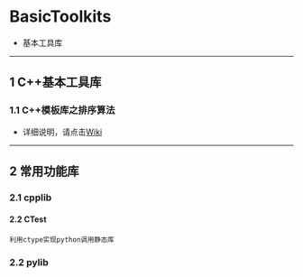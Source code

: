 # BasicToolkits
* 基本工具库

---
## 1 C++基本工具库
### 1.1 C++模板库之排序算法
* 详细说明，请点击[Wiki](https://github.com/Ling-Bao/BasicToolkits/wiki)

---
## 2 常用功能库
### 2.1 cpplib
#### 2.2 CTest
```
利用ctype实现python调用静态库
```

### 2.2 pylib 
